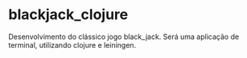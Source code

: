 # blackjack_clojure
Desenvolvimento do clássico jogo black_jack. Será uma aplicação de terminal, utilizando clojure e leiningen.
